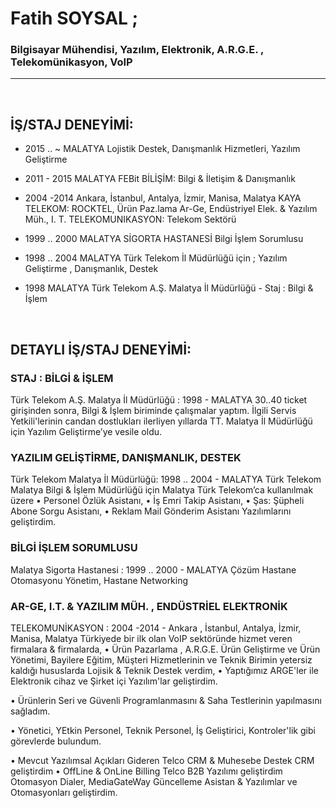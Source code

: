 # **Fatih SOYSAL** ; 
### **Bilgisayar Mühendisi, Yazılım, Elektronik, A.R.G.E. , Telekomünikasyon, VoIP**
---

<br>

## **İŞ/STAJ DENEYİMİ:**

- 2015 .. ~	MALATYA	Lojistik Destek, Danışmanlık Hizmetleri, Yazılım Geliştirme
- 2011 - 2015 	MALATYA	FEBit BİLİŞİM: Bilgi & İletişim & Danışmanlık
- 2004 -2014 	Ankara, İstanbul, Antalya, İzmir, Manisa, Malatya	KAYA TELEKOM: ROCKTEL, Ürün Paz.lama Ar-Ge, Endüstriyel Elek. & Yazılım Müh., I. T.
TELEKOMUNIKASYON: Telekom Sektörü 
		
- 1999 .. 2000 	MALATYA	SİGORTA HASTANESİ Bilgi İşlem Sorumlusu 
- 1998 .. 2004 	MALATYA	Türk Telekom İl Müdürlüğü için ; Yazılım Geliştirme , Danışmanlık, Destek 
- 1998 	MALATYA	Türk Telekom A.Ş. Malatya İl Müdürlüğü - Staj : Bilgi & İşlem

 
## **DETAYLI İŞ/STAJ DENEYİMİ:**

### **STAJ : BİLGİ & İŞLEM**
Türk Telekom A.Ş. Malatya İl Müdürlüğü : 1998 - MALATYA
30..40 ticket girişinden sonra, Bilgi & İşlem biriminde çalışmalar yaptım. 
İlgili Servis Yetkili'lerinin candan dostlukları ilerliyen yıllarda TT. Malatya İl Müdürlüğü için Yazılım Geliştirme’ye vesile oldu.

### **YAZILIM GELİŞTİRME, DANIŞMANLIK, DESTEK**
Türk Telekom Malatya İl Müdürlüğü: 1998 .. 2004 - MALATYA 
Türk Telekom Malatya Bilgi & İşlem Müdürlüğü için Malatya Türk Telekom’ca kullanılmak üzere 
 • Personel Özlük Asistanı, 
• İş Emri Takip Asistanı, 
• Şas: Şüpheli Abone Sorgu Asistanı, 
•  Reklam Mail Gönderim Asistanı 
Yazılımlarını  geliştirdim.

### **BİLGİ İŞLEM SORUMLUSU**
Malatya Sigorta Hastanesi : 1999 .. 2000 - MALATYA
Çözüm Hastane Otomasyonu Yönetim, Hastane Networking 

### **AR-GE, I.T. & YAZILIM MÜH. , ENDÜSTRİEL ELEKTRONİK**
TELEKOMUNİKASYON : 2004 -2014 - Ankara , İstanbul, Antalya, İzmir, Manisa, Malatya 
Türkiyede bir ilk olan VoIP sektöründe hizmet veren firmalara & firmalarda, 
•	Ürün Pazarlama , A.R.G.E. Ürün Geliştirme ve Ürün Yönetimi, Bayilere Eğitim, Müşteri Hizmetlerinin ve Teknik Birimin yetersiz kaldığı hususlarda Lojisik & Teknik Destek verdim, 
•	Yaptığımız ARGE'ler ile Elektronik cihaz ve Şirket içi Yazılım'lar geliştirdim. 

•	Ürünlerin Seri ve Güvenli Programlanmasını & Saha Testlerinin yapılmasını sağladım.

•	Yönetici, YEtkin Personel, Teknik Personel, İş Geliştirici, Kontroler'lik gibi görevlerde bulundum. 

•	Mevcut Yazılımsal Açıkları Gideren Telco CRM & Muhesebe Destek CRM geliştirdim
•	OffLine & OnLine Billing Telco B2B Yazılımı geliştirdim Otomasyon Dialer, MediaGateWay Güncelleme Asistan & Yazılımlar ve Otomasyonları geliştirdim.

